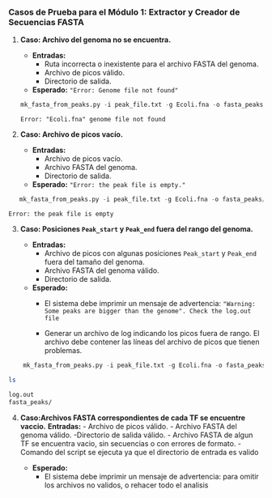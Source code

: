 ### Casos de Prueba para el Módulo 1: Extractor y Creador de Secuencias FASTA


1.  **Caso: Archivo del genoma no se encuentra.**
    
    -   **Entradas:**
        -   Ruta incorrecta o inexistente para el archivo FASTA del genoma.
        -   Archivo de picos válido.
        -   Directorio de salida.
    -   **Esperado:** `"Error: Genome file not found"`
    
    ```python
    mk_fasta_from_peaks.py -i peak_file.txt -g Ecoli.fna -o fasta_peaks/ 
    ```
    ```
    Error: "Ecoli.fna" genome file not found
    ```
2.  **Caso: Archivo de picos vacío.**
    
    -   **Entradas:**
        -   Archivo de picos vacío.
        -   Archivo FASTA del genoma.
        -   Directorio de salida.
    -   **Esperado:** `"Error: the peak file is empty."`

 ```python
    mk_fasta_from_peaks.py -i peak_file.txt -g Ecoli.fna -o fasta_peaks/ 
```
  
```
Error: the peak file is empty
```

3.  **Caso: Posiciones `Peak_start` y `Peak_end` fuera del rango del genoma.**
    
    -   **Entradas:**
        -   Archivo de picos con algunas posiciones `Peak_start` y `Peak_end` fuera del tamaño del genoma.
        -   Archivo FASTA del genoma válido.
        -   Directorio de salida.
    -   **Esperado:**
        -   El sistema debe imprimir un mensaje de advertencia: `"Warning: Some peaks are bigger than the genome". Check the log.out file`
        
        -   Generar un archivo de log indicando los picos fuera de rango. El archivo debe contener las líneas del archivo de picos que tienen problemas.

```python
    mk_fasta_from_peaks.py -i peak_file.txt -g Ecoli.fna -o fasta_peaks/ 
```

```bash
ls
```

```bash
log.out
fasta_peaks/
```
4.  **Caso:Archivos FASTA correspondientes de cada TF se encuentre vaccio.**
   **Entradas:**
        -  Archivo de picos válido.
        - Archivo FASTA del genoma válido.
         -Directorio de salida válido.
        - Archivo FASTA de  algun TF se encuentra vacio, sin secuencias o con errores de formato.
        - Comando del script se ejecuta ya que el directorio de entrada es valido
        
    -   **Esperado:**
        -   El sistema debe imprimir un mensaje de advertencia: para omitir los archivos no validos, o rehacer todo el analisis 
